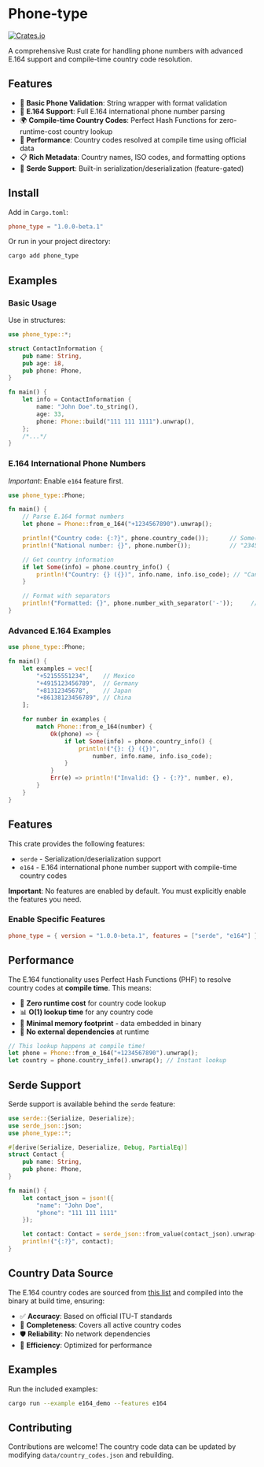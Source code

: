 # Phone-type

[![Crates.io](https://shields.io/crates/v/phone_type.svg)](https://crates.io/crates/phone_type)

A comprehensive Rust crate for handling phone numbers with advanced E.164 support and compile-time country code resolution.

## Features

- 🔢 **Basic Phone Validation**: String wrapper with format validation
- 📱 **E.164 Support**: Full E.164 international phone number parsing
- 🌍 **Compile-time Country Codes**: Perfect Hash Functions for zero-runtime-cost country lookup
- 🚀 **Performance**: Country codes resolved at compile time using official data
- 📋 **Rich Metadata**: Country names, ISO codes, and formatting options
- 🔧 **Serde Support**: Built-in serialization/deserialization (feature-gated)

## Install

Add in `Cargo.toml`:

```toml
phone_type = "1.0.0-beta.1"
```

Or run in your project directory:

```bash
cargo add phone_type
```

## Examples

### Basic Usage

Use in structures:

```rust
use phone_type::*;

struct ContactInformation {
    pub name: String,
    pub age: i8,
    pub phone: Phone,
}

fn main() {
    let info = ContactInformation {
        name: "John Doe".to_string(),
        age: 33,
        phone: Phone::build("111 111 1111").unwrap(),
    };
    /*...*/
}
```

### E.164 International Phone Numbers
*Important*: Enable `e164` feature first.

```rust
use phone_type::Phone;

fn main() {
    // Parse E.164 format numbers
    let phone = Phone::from_e_164("+1234567890").unwrap();

    println!("Country code: {:?}", phone.country_code());      // Some("1")
    println!("National number: {}", phone.number());           // "234567890"

    // Get country information
    if let Some(info) = phone.country_info() {
        println!("Country: {} ({})", info.name, info.iso_code); // "Canada (CA)"
    }

    // Format with separators
    println!("Formatted: {}", phone.number_with_separator('-'));     // "234-567-890"
}
```

### Advanced E.164 Examples

```rust
use phone_type::Phone;

fn main() {
    let examples = vec![
        "+52155551234",    // Mexico
        "+4915123456789",  // Germany
        "+81312345678",    // Japan
        "+86138123456789", // China
    ];

    for number in examples {
        match Phone::from_e_164(number) {
            Ok(phone) => {
                if let Some(info) = phone.country_info() {
                    println!("{}: {} ({})",
                        number, info.name, info.iso_code);
                }
            }
            Err(e) => println!("Invalid: {} - {:?}", number, e),
        }
    }
}
```

## Features

This crate provides the following features:

- `serde` - Serialization/deserialization support
- `e164` - E.164 international phone number support with compile-time country codes

**Important**: No features are enabled by default. You must explicitly enable the features you need.

### Enable Specific Features

```toml
phone_type = { version = "1.0.0-beta.1", features = ["serde", "e164"] }
```

## Performance

The E.164 functionality uses Perfect Hash Functions (PHF) to resolve country codes at **compile time**. This means:

- 🚀 **Zero runtime cost** for country code lookup
- 📊 **O(1) lookup time** for any country code
- 💾 **Minimal memory footprint** - data embedded in binary
- 🔄 **No external dependencies** at runtime

```rust
// This lookup happens at compile time!
let phone = Phone::from_e_164("+1234567890").unwrap();
let country = phone.country_info().unwrap(); // Instant lookup
```

## Serde Support

Serde support is available behind the `serde` feature:

```rust
use serde::{Serialize, Deserialize};
use serde_json::json;
use phone_type::*;

#[derive(Serialize, Deserialize, Debug, PartialEq)]
struct Contact {
    pub name: String,
    pub phone: Phone,
}

fn main() {
    let contact_json = json!({
        "name": "John Doe",
        "phone": "111 111 1111"
    });

    let contact: Contact = serde_json::from_value(contact_json).unwrap();
    println!("{:?}", contact);
}
```

## Country Data Source

The E.164 country codes are sourced from [this list](https://gist.githubusercontent.com/anubhavshrimal/75f6183458db8c453306f93521e93d37/raw/f77e7598a8503f1f70528ae1cbf9f66755698a16/CountryCodes.json) and compiled into the binary at build time, ensuring:

- ✅ **Accuracy**: Based on official ITU-T standards
- 🔄 **Completeness**: Covers all active country codes
- 🛡️ **Reliability**: No network dependencies
- 🎯 **Efficiency**: Optimized for performance

## Examples

Run the included examples:

```bash
cargo run --example e164_demo --features e164
```

## Contributing

Contributions are welcome! The country code data can be updated by modifying `data/country_codes.json` and rebuilding.
